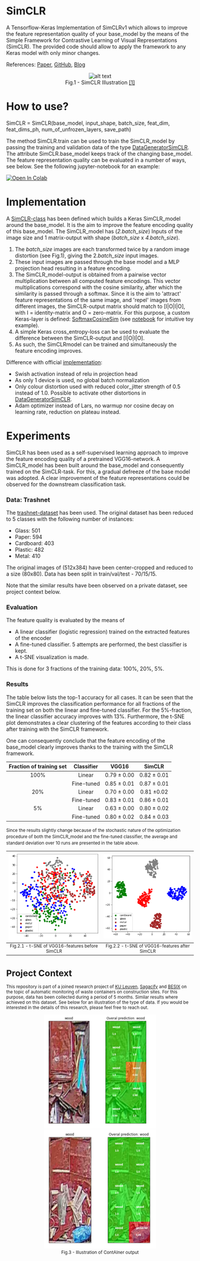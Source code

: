 # SimCLR

A Tensorflow-Keras Implementation of SimCLRv1 which allows to improve the feature representation quality of your base_model by the means of the Simple Framework for Contrastive Learning of Visual Representations (SimCLR). The provided code should allow to apply the framework to any Keras model with only minor changes.

References: [Paper](https://arxiv.org/abs/2002.05709), [GitHub](https://github.com/google-research/simclr), [Blog](https://amitness.com/2020/03/illustrated-simclr/)


<p align="center">
  <img src="https://camo.githubusercontent.com/d92c0e914af70fe618cf3ea555e2da1737d84bc4/68747470733a2f2f312e62702e626c6f6773706f742e636f6d2f2d2d764834504b704539596f2f586f3461324259657276492f414141414141414146704d2f766146447750584f79416f6b4143385868383532447a4f67457332324e68625877434c63424741735948512f73313630302f696d616765342e676966" alt="alt text" width="300"/>
  <br>
  <m>Fig.1 - SimCLR Illustration <a href="https://ai.googleblog.com/2020/04/advancing-self-supervised-and-semi.html"> [1] </a> </m>
</p>


# How to use?

SimCLR = SimCLR(base_model, input_shape, batch_size, feat_dim, feat_dims_ph, num_of_unfrozen_layers, save_path)

The method SimCLR.train can be used to train the SimCLR_model by passing the training and validation data of the type [DataGeneratorSimCLR](DataGeneratorSimCLR.py). The attribute SimCLR.base_model keeps track of the changing base_model. The feature representation quality can be evaluated in a number of ways, see below.
See the following jupyter-notebook for an example:

[![Open In Colab](https://colab.research.google.com/assets/colab-badge.svg)](https://drive.google.com/file/d/1Npf8sE0dlyV0-SAISnsrGsJBjRDZM-EQ/view?usp=sharing)


# Implementation

A [SimCLR-class](SimCLR.py) has been defined which builds a Keras SimCLR_model around the base_model. It is the aim to improve the feature encoding quality of this base_model. The SimCLR_model has (*2.batch_size*) Inputs of the image size and 1 matrix-output with shape (*batch_size* x *4.batch_size*).
  1. The *batch_size* images are each transformed twice by a random image distortion (see Fig.1), giving the 2.*batch_size* input images.
  2. These input images are passed through the base model and a MLP projection head resulting in a feature encoding.
  3. The SimCLR_model-output is obtained from a pairwise vector multiplication between all computed feature encodings. This vector multiplications correspond with the cosine similarity, after which the similarity is passed through a softmax. Since it is the aim to 'attract' feature representations of the same image, and 'repel' images from different images, the SimCLR-output matrix should match to [I|O|I|O], with I = identity-matrix and O = zero-matrix.
  For this purpose, a custom Keras-layer is defined: [SoftmaxCosineSim](SoftmaxCosineSim.py) (see [notebook](0_illustration_SoftmaxCosineSim.ipynb) for intuitive toy example).
  4. A simple Keras cross_entropy-loss can be used to evaluate the difference between the SimCLR-output and [I|O|I|O].
  5. As such, the SimCLRmodel can be trained and simultaneously the feature encoding improves.

Difference with official [implementation](https://github.com/google-research/simclr):

  * Swish activation instead of relu in projection head
  * As only 1 device is used, no global batch normalization
  * Only colour distortion used with reduced color_jitter strength of 0.5 instead of 1.0. Possible to activate other distortions in [DataGeneratorSimCLR](DataGeneratorSimCLR.py).
  * Adam optimizer instead of Lars, no warmup nor cosine decay on learning rate, reduction on plateau instead.

# Experiments

SimCLR has been used as a self-supervised learning approach to improve the feature encoding quality of a pretrained VGG16-network. A SimCLR_model has been built around the base_model and consequently trained on the SimCLR-task. For this, a gradual defreeze of the base model was adopted. A clear improvement of the feature representations could be observed for the downstream classification task.

### Data: Trashnet

The [trashnet-dataset](https://github.com/garythung/trashnet) has been used.
The original dataset has been reduced to 5 classes with the following number of instances:
  * Glass: 501
  * Paper: 594
  * Cardboard: 403
  * Plastic: 482
  * Metal: 410

The original images of (512x384) have been center-cropped and reduced to a size (80x80).
Data has been split in train/val/test - 70/15/15.

Note that the similar results have been observed on a private dataset, see project context below.

### Evaluation

The feature quality is evaluated by the means of
  * A linear classifier (logistic regression) trained on the extracted features of the encoder
  * A fine-tuned classifier. 5 attempts are performed, the best classifier is kept.
  * A t-SNE visualization is made.

This is done for 3 fractions of the training data: 100%, 20%, 5%.


### Results

The table below lists the top-1 accuracy for all cases. It can be seen that the SimCLR improves the classification performance for all fractions of the training set on both the linear and fine-tuned classifier. For the 5%-fraction, the linear classifier accuracy improves with 13%. Furthermore, the t-SNE plot demonstrates a clear clustering of the features according to their class after training with the SimCLR framework.

One can consequently conclude that the feature encoding of the base_model clearly improves thanks to the training with the SimCLR framework.

<p align="center">

|   Fraction of training set   |  Classifier   | VGG16      |  SimCLR |
|:----------:|:-------------:|:-------------:|:------:|
| 100% | Linear | 0.79 ± 0.00 | 0.82 ± 0.01
|      | Fine-tuned | 0.85 ± 0.01| 0.87 ± 0.01
| 20% | Linear | 0.70 ± 0.00| 0.81 ±0.02
|      | Fine-tuned | 0.83 ± 0.01| 0.86 ± 0.01
| 5% | Linear | 0.63 ± 0.00| 0.80 ± 0.02
|      | Fine-tuned | 0.80 ± 0.02| 0.84 ± 0.03


<small>Since the results slightly change because of the stochastic nature of the optimization procedure of both the SimCLR_model and the fine-tuned classifier, the average and standard deviation over 10 runs are presented in the table above.


<img src=/img/t-SNE_VGG16.png alt="alt text" width="250"/>  |  <img src=/img/t-SNE_SimCLR.png alt="alt text" width="250"/>
:-------------------------:|:-------------------------:
Fig.2.1 - t-SNE of VGG16-features before SimCLR          | Fig.2.2 - t-SNE of VGG16-features after SimCLR

</p>

# Project Context

This repository is part of a joined research project of [KU Leuven](https://www.kuleuven.be/kuleuven/), [Sagacify](https://sagacify.com/) and [BESIX](https://www.besix.com/en) on the topic of automatic monitoring of waste containers on construction sites. For this purpose, data has been collected during a period of 5 months. Similar results where achieved on this dataset. See below for an illustration of the type of data.
If you would be interested in the details of this research, please feel free to reach out.

<p align="center">

  <img src=/img/container1.png alt="alt text" width="300"/>
  <img src=/img/container2.png alt="alt text" width="300"/>
  <br>
  <e> Fig.3 - Illustration of ContAIner output </e>
</p>
